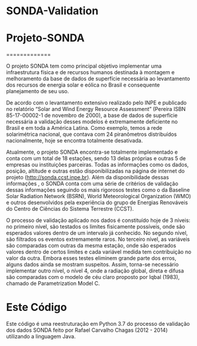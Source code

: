 # SONDA-Validation

# Projeto-SONDA
=============

O projeto SONDA tem como principal objetivo implementar uma infraestrutura física e de recursos humanos destinada à montagem e melhoramento da base de dados de superfície necessária ao levantamento dos recursos de energia solar e eólica no Brasil e consequente planejamento de seu uso.

De acordo com o levantamento extensivo realizado pelo INPE e publicado no relatório “Solar and Wind Energy Resource Assessment” (Pereira ISBN 85-17-00002-1 de novembro de 2000), a base de dados de superfície necessária a validação desses modelos é extremamente deficiente no Brasil e em toda a América Latina. Como exemplo, temos a rede solarimétrica nacional, que contava com 24 piranômetros distribuídos nacionalmente, hoje se encontra totalmente desativada.

Atualmente, o projeto SONDA encontra-se totalmente implementado e conta com um total de 18 estações, sendo 13 delas próprias e outras 5 de empresas ou instituições parceiras. Todas as informações como os dados, posição, altitude e outras estão disponibilizadas na página de internet do projeto (http://sonda.ccst.inpe.br). Além da disponibilidade dessas informações , o SONDA conta com uma série de critérios de validação dessas informações seguindo os mais rigorosos testes como o da Baseline Solar Radiation Network (BSRN), World Meteorological Organization (WMO) e outros desenvolvidos pela experiência do grupo de Energias Renováveis do Centro de Ciências do Sistema Terrestre (CCST). 

O processo de validação aplicado nos dados é constituído hoje de 3 níveis: no primeiro nível, são testados os limites fisicamente possíveis, onde são esperados valores dentro de um intervalo já conhecido. No segundo nível, são filtrados os eventos extremamente raros. No terceiro nível, as variáveis são comparadas com outras da mesma estação, onde são esperados valores dentro de certos limites e cada variável medida tem contribuição no valor da outra. Embora esses testes eliminem grande parte dos erros, alguns dados ainda se mostram suspeitos. Assim, torna-se necessário implementar outro nível, o nível 4, onde a radiação global, direta e difusa são comparadas com o modelo de céu claro proposto por Iqbal (1983), chamado de Parametrization Model C.

# Este Código

Este código é uma reestruturação em Python 3.7 do processo de validação dos dados SONDA feito por Rafael Carvalho Chagas (2012 - 2014) utilizando a linguagem Java.
